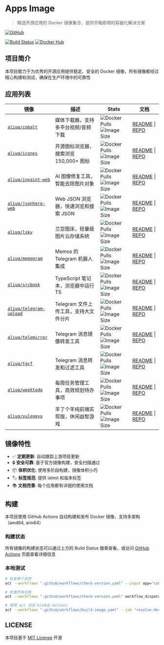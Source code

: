 # Apps Image

> 精选开源应用的 Docker 镜像集合，提供开箱即用的容器化解决方案

[![GitHub](https://img.shields.io/github/license/aliuq/apps-image)](https://github.com/aliuq/apps-image/blob/master/LICENSE)
<!-- [![GitHub Stars](https://img.shields.io/github/stars/aliuq/apps-image)](https://github.com/aliuq/apps-image) -->
[![Build Status](https://img.shields.io/github/actions/workflow/status/aliuq/apps-image/build-image.yaml)](https://github.com/aliuq/apps-image/actions)
[![Docker Hub](https://img.shields.io/badge/Docker%20Hub-aliuq-blue)](https://hub.docker.com/u/aliuq)

## 项目简介

本项目致力于为优秀的开源应用提供稳定、安全的 Docker 镜像，所有镜像都经过精心构建和测试，确保在生产环境中的可靠性

## 应用列表

| 镜像 | 描述 | Stats | 文档 |
|------|------|-------|------|
| [`aliuq/cobalt`](https://hub.docker.com/r/aliuq/cobalt) | 媒体下载器，支持多平台视频/音频下载 | ![Docker Pulls](https://img.shields.io/docker/pulls/aliuq/cobalt?label=docker) ![Image Size](https://img.shields.io/docker/image-size/aliuq/cobalt?label=image) | [README](./apps/cobalt/README.md) \| [REPO](https://github.com/imputnet/cobalt) |
| [`aliuq/icones`](https://hub.docker.com/r/aliuq/icones) | 开源图标浏览器，搜索浏览 150,000+ 图标 | ![Docker Pulls](https://img.shields.io/docker/pulls/aliuq/icones?label=docker) ![Image Size](https://img.shields.io/docker/image-size/aliuq/icones?label=image) | [README](./apps/icones/README.md) \| [REPO](https://github.com/antfu-collective/icones) |
| [`aliuq/inpaint-web`](https://hub.docker.com/r/aliuq/inpaint-web) | AI 图像修复工具，智能去除图片对象 | ![Docker Pulls](https://img.shields.io/docker/pulls/aliuq/inpaint-web?label=docker) ![Image Size](https://img.shields.io/docker/image-size/aliuq/inpaint-web?label=image) | [README](./apps/inpaint-web/README.md) \| [REPO](https://github.com/lxfater/inpaint-web) |
| [`aliuq/jsonhero-web`](https://hub.docker.com/r/aliuq/jsonhero-web) | Web JSON 浏览器，快速浏览和搜索 JSON | ![Docker Pulls](https://img.shields.io/docker/pulls/aliuq/jsonhero-web?label=docker) ![Image Size](https://img.shields.io/docker/image-size/aliuq/jsonhero-web?label=image) | [README](./apps/jsonhero-web/README.md) \| [REPO](https://github.com/triggerdotdev/jsonhero-web) |
| [`aliuq/lsky`](https://hub.docker.com/r/aliuq/lsky) | 兰空图床，轻量级图片云存储系统 | ![Docker Pulls](https://img.shields.io/docker/pulls/aliuq/lsky?label=docker) ![Image Size](https://img.shields.io/docker/image-size/aliuq/lsky?label=image) | [README](./apps/lsky/README.md) \| [REPO](https://github.com/lsky-org/lsky-pro) |
| [`aliuq/memogram`](https://hub.docker.com/r/aliuq/memogram) | Memos 的 Telegram 机器人集成 | ![Docker Pulls](https://img.shields.io/docker/pulls/aliuq/memogram?label=docker) ![Image Size](https://img.shields.io/docker/image-size/aliuq/memogram?label=image) | [README](./apps/memogram/README.md) \| [REPO](https://github.com/usememos/memogram) |
| [`aliuq/srcbook`](https://hub.docker.com/r/aliuq/srcbook) | TypeScript 笔记本，浏览器中运行 TS | ![Docker Pulls](https://img.shields.io/docker/pulls/aliuq/srcbook?label=docker) ![Image Size](https://img.shields.io/docker/image-size/aliuq/srcbook?label=image) | [README](./apps/srcbook/README.md) \| [REPO](https://github.com/srcbookdev/srcbook) |
| [`aliuq/telegram-upload`](https://hub.docker.com/r/aliuq/telegram-upload) | Telegram 文件上传工具，支持大文件分片 | ![Docker Pulls](https://img.shields.io/docker/pulls/aliuq/telegram-upload?label=docker) ![Image Size](https://img.shields.io/docker/image-size/aliuq/telegram-upload?label=image) | [README](./apps/telegram-upload/README.md) \| [REPO](https://github.com/Nekmo/telegram-upload) |
| [`aliuq/telemirror`](https://hub.docker.com/r/aliuq/telemirror) | Telegram 消息镜像转发工具 | ![Docker Pulls](https://img.shields.io/docker/pulls/aliuq/telemirror?label=docker) ![Image Size](https://img.shields.io/docker/image-size/aliuq/telemirror?label=image) | [README](./apps/telemirror/README.md) \| [REPO](https://github.com/khoben/telemirror) |
| [`aliuq/tgcf`](https://hub.docker.com/r/aliuq/tgcf) | Telegram 消息转发和过滤工具 | ![Docker Pulls](https://img.shields.io/docker/pulls/aliuq/tgcf?label=docker) ![Image Size](https://img.shields.io/docker/image-size/aliuq/tgcf?label=image) | [README](./apps/tgcf/README.md) \| [REPO](https://github.com/aahnik/tgcf) |
| [`aliuq/weektodo`](https://hub.docker.com/r/aliuq/weektodo) | 每周任务管理工具，高效规划待办事项 | ![Docker Pulls](https://img.shields.io/docker/pulls/aliuq/weektodo?label=docker) ![Image Size](https://img.shields.io/docker/image-size/aliuq/weektodo?label=image) | [README](./apps/weektodo/README.md) \| [REPO](https://github.com/manuelernestog/weektodo) |
| [`aliuq/yulegeyu`](https://hub.docker.com/r/aliuq/yulegeyu) | 羊了个羊纯前端实现版，休闲益智游戏 | ![Docker Pulls](https://img.shields.io/docker/pulls/aliuq/yulegeyu?label=docker) ![Image Size](https://img.shields.io/docker/image-size/aliuq/yulegeyu?label=image) | [README](./apps/yulegeyu/README.md) \| [REPO](https://github.com/liyupi/yulegeyu) |

## 镜像特性

- ✅ **定期更新**: 自动跟踪上游项目更新
- 🔒 **安全可靠**: 基于官方镜像构建，安全扫描通过
- 📦 **体积优化**: 使用多阶段构建，镜像体积小巧
- 🏷️ **标签规范**: 提供 latest 和版本标签
- 📚 **文档完善**: 每个应用都有详细的使用文档

## 构建

本项目使用 GitHub Actions 自动构建和发布 Docker 镜像，支持多架构（amd64, arm64）

### 构建状态

所有镜像的构建状态可以通过上方的 Build Status 徽章查看，或访问 [GitHub Actions](https://github.com/aliuq/apps-image/actions) 页面查看详细信息

### 本地测试

```bash
# 检查单个应用
act --workflows ".github/workflows/check-version.yaml" --input app="cobalt" workflow_dispatch

# 检查所有应用
act --workflows ".github/workflows/check-version.yaml" workflow_dispatch

# 使用 act 测试 GitHub Actions
act --workflows ".github/workflows/build-image.yaml" --job "resolve-docker-metadata" --input context="apps/cobalt" --input debug="true" workflow_dispatch
```

## LICENSE

本项目基于 [MIT License](./LICENSE) 开源

